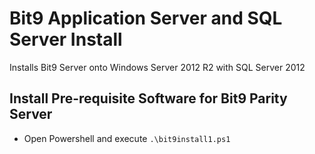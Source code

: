 # Bit9 Application Server and SQL Server Install
Installs Bit9 Server onto Windows Server 2012 R2 with SQL Server 2012

## Install Pre-requisite Software for Bit9 Parity Server

* Open Powershell and execute `.\bit9install1.ps1`